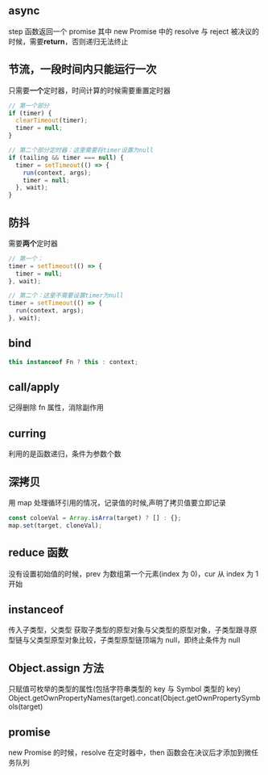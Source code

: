 <!-- @format -->

## async

step 函数返回一个 promise
其中 new Promise 中的 resolve 与 reject 被决议的时候，需要**return**，否则递归无法终止

## 节流，一段时间内只能运行一次

只需要**一个**定时器，时间计算的时候需要重置定时器

```javascript
// 第一个部分
if (timer) {
  clearTimeout(timer);
  timer = null;
}
```

```javascript
// 第二个部分定时器：这里需要将timer设置为null
if (tailing && timer === null) {
  timer = setTimeout(() => {
    run(context, args);
    timer = null;
  }, wait);
}
```

## 防抖

需要**两个**定时器

```javascript
// 第一个：
timer = setTimeout(() => {
  timer = null;
}, wait);
```

```javascript
// 第二个：这里不需要设置timer为null
timer = setTimeout(() => {
  run(context, args);
}, wait);
```

## bind

```javascript
this instanceof Fn ? this : context;
```

## call/apply

记得删除 fn 属性，消除副作用

## curring

利用的是函数递归，条件为参数个数

## 深拷贝

用 map 处理循环引用的情况，记录值的时候,声明了拷贝值要立即记录

```javascript
const coloeVal = Array.isArra(target) ? [] : {};
map.set(target, cloneVal);
```

## reduce 函数

没有设置初始值的时候，prev 为数组第一个元素(index 为 0)，cur 从 index 为 1 开始

## instanceof

传入子类型，父类型
获取子类型的原型对象与父类型的原型对象，子类型跟寻原型链与父类型原型对象比较，子类型原型链顶端为 null，即终止条件为 null

## Object.assign 方法

只赋值可枚举的类型的属性(包括字符串类型的 key 与 Symbol 类型的 key)
Object.getOwnPropertyNames(target).concat(Object.getOwnPropertySymbols(target)

## promise

new Promise 的时候，resolve 在定时器中，then 函数会在决议后才添加到微任务队列

